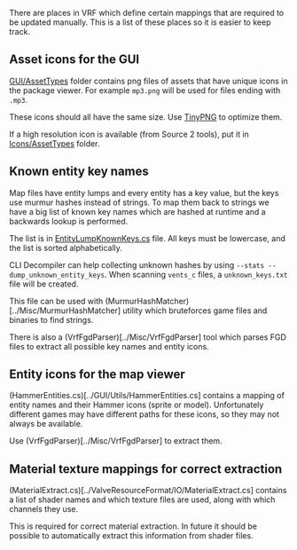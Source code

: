 There are places in VRF which define certain mappings that are required to be updated manually.
This is a list of these places so it is easier to keep track.

## Asset icons for the GUI

[GUI/AssetTypes](../GUI/AssetTypes/) folder contains png files of assets that have unique icons in the
package viewer. For example `mp3.png` will be used for files ending with `.mp3`.

These icons should all have the same size. Use [TinyPNG](https://tinypng.com/) to optimize them.

If a high resolution icon is available (from Source 2 tools), put it in [Icons/AssetTypes](../Icons/AssetTypes) folder.

## Known entity key names

Map files have entity lumps and every entity has a key value, but the keys use murmur hashes instead of strings.
To map them back to strings we have a big list of known key names which are hashed at runtime and a backwards lookup is performed.

The list is in [EntityLumpKnownKeys.cs](../ValveResourceFormat/Utils/EntityLumpKnownKeys.cs) file.
All keys must be lowercase, and the list is sorted alphabetically.

CLI Decompiler can help collecting unknown hashes by using `--stats --dump_unknown_entity_keys`.
When scanning `vents_c` files, a `unknown_keys.txt` file will be created.

This file can be used with (MurmurHashMatcher)[../Misc/MurmurHashMatcher] utility which bruteforces game files and binaries to find strings.

There is also a (VrfFgdParser)[../Misc/VrfFgdParser] tool which parses FGD files to extract all possible key names and entity icons.

## Entity icons for the map viewer

(HammerEntities.cs)[../GUI/Utils/HammerEntities.cs] contains a mapping of entity names and their Hammer icons (sprite or model).
Unfortunately different games may have different paths for these icons, so they may not always be available.

Use (VrfFgdParser)[../Misc/VrfFgdParser] to extract them.

## Material texture mappings for correct extraction

(MaterialExtract.cs)[../ValveResourceFormat/IO/MaterialExtract.cs] contains a list of shader names and which texture files are used,
along with which channels they use.

This is required for correct material extraction. In future it should be possible to automatically extract this information from shader files.
